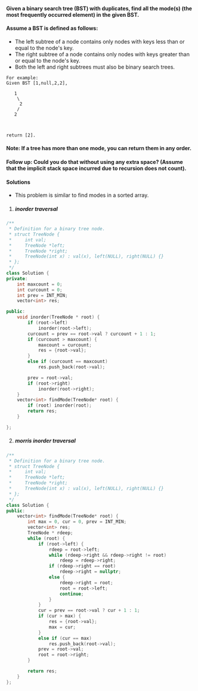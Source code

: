 #### Given a binary search tree (BST) with duplicates, find all the mode(s) (the most frequently occurred element) in the given BST.

#### Assume a BST is defined as follows:

-    The left subtree of a node contains only nodes with keys less than or equal to the node's key.
-    The right subtree of a node contains only nodes with keys greater than or equal to the node's key.
-    Both the left and right subtrees must also be binary search trees.

 

```
For example:
Given BST [1,null,2,2],

   1
    \
     2
    /
   2

 

return [2].
```

#### Note: If a tree has more than one mode, you can return them in any order.

#### Follow up: Could you do that without using any extra space? (Assume that the implicit stack space incurred due to recursion does not count).


#### Solutions

- This problem is similar to find modes in a sorted array.

1. ##### inorder traversal

```c++
/**
 * Definition for a binary tree node.
 * struct TreeNode {
 *     int val;
 *     TreeNode *left;
 *     TreeNode *right;
 *     TreeNode(int x) : val(x), left(NULL), right(NULL) {}
 * };
 */
class Solution {
private:
    int maxcount = 0;
    int curcount = 0;
    int prev = INT_MIN;
    vector<int> res;

public:
    void inorder(TreeNode * root) {
        if (root->left)
            inorder(root->left);
        curcount = prev == root->val ? curcount + 1 : 1;
        if (curcount > maxcount) {
            maxcount = curcount;
            res = {root->val};
        }
        else if (curcount == maxcount)
            res.push_back(root->val);

        prev = root->val;
        if (root->right)
            inorder(root->right);
    }
    vector<int> findMode(TreeNode* root) {
        if (root) inorder(root);
        return res;
    }

};
```

2. ##### morris inorder traversal

```c++
/**
 * Definition for a binary tree node.
 * struct TreeNode {
 *     int val;
 *     TreeNode *left;
 *     TreeNode *right;
 *     TreeNode(int x) : val(x), left(NULL), right(NULL) {}
 * };
 */
class Solution {
public:
    vector<int> findMode(TreeNode* root) {
        int max = 0, cur = 0, prev = INT_MIN;
        vector<int> res;
        TreeNode * rdeep;
        while (root) {
            if (root->left) {
                rdeep = root->left;
                while (rdeep->right && rdeep->right != root)
                    rdeep = rdeep->right;
                if (rdeep->right == root)
                    rdeep->right = nullptr;
                else {
                    rdeep->right = root;
                    root = root->left;
                    continue;
                }
            }
            cur = prev == root->val ? cur + 1 : 1;
            if (cur > max) {
                res = {root->val};
                max = cur;
            }
            else if (cur == max)
                res.push_back(root->val);
            prev = root->val;
            root = root->right;
        }

        return res;
    }
};
```